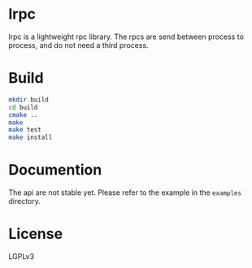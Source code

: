 # lrpc

lrpc is a lightweight rpc library. The rpcs are send between process to process, and do not need a third process.

# Build
```bash
mkdir build
cd build
cmake ..
make
make test
make install
```

# Documention
The api are not stable yet. Please refer to the example in the `examples` directory.

# License
LGPLv3